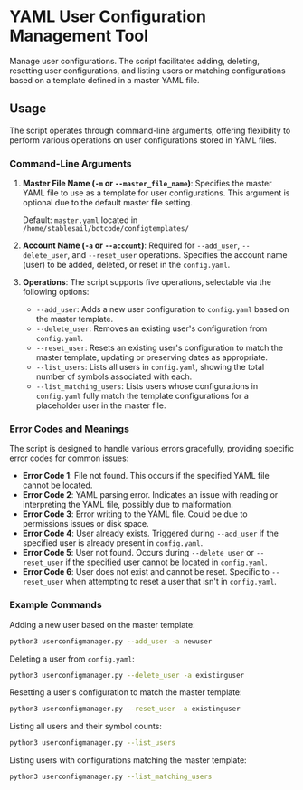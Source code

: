 # YAML User Configuration Management Tool

Manage user configurations. The script facilitates adding, deleting, resetting user configurations, and listing users or matching configurations based on a template defined in a master YAML file.

## Usage

The script operates through command-line arguments, offering flexibility to perform various operations on user configurations stored in YAML files.

### Command-Line Arguments

1. **Master File Name (`-m` or `--master_file_name`)**: Specifies the master YAML file to use as a template for user configurations. This argument is optional due to the default master file setting.
   
   Default: `master.yaml` located in `/home/stablesail/botcode/configtemplates/`

2. **Account Name (`-a` or `--account`)**: Required for `--add_user`, `--delete_user`, and `--reset_user` operations. Specifies the account name (user) to be added, deleted, or reset in the `config.yaml`.

3. **Operations**: The script supports five operations, selectable via the following options:
   - `--add_user`: Adds a new user configuration to `config.yaml` based on the master template.
   - `--delete_user`: Removes an existing user's configuration from `config.yaml`.
   - `--reset_user`: Resets an existing user's configuration to match the master template, updating or preserving dates as appropriate.
   - `--list_users`: Lists all users in `config.yaml`, showing the total number of symbols associated with each.
   - `--list_matching_users`: Lists users whose configurations in `config.yaml` fully match the template configurations for a placeholder user in the master file.

### Error Codes and Meanings

The script is designed to handle various errors gracefully, providing specific error codes for common issues:

- **Error Code 1**: File not found. This occurs if the specified YAML file cannot be located.
- **Error Code 2**: YAML parsing error. Indicates an issue with reading or interpreting the YAML file, possibly due to malformation.
- **Error Code 3**: Error writing to the YAML file. Could be due to permissions issues or disk space.
- **Error Code 4**: User already exists. Triggered during `--add_user` if the specified user is already present in `config.yaml`.
- **Error Code 5**: User not found. Occurs during `--delete_user` or `--reset_user` if the specified user cannot be located in `config.yaml`.
- **Error Code 6**: User does not exist and cannot be reset. Specific to `--reset_user` when attempting to reset a user that isn't in `config.yaml`.

### Example Commands

Adding a new user based on the master template:
```bash
python3 userconfigmanager.py --add_user -a newuser
```

Deleting a user from `config.yaml`:
```bash
python3 userconfigmanager.py --delete_user -a existinguser
```

Resetting a user's configuration to match the master template:
```bash
python3 userconfigmanager.py --reset_user -a existinguser
```

Listing all users and their symbol counts:
```bash
python3 userconfigmanager.py --list_users
```

Listing users with configurations matching the master template:
```bash
python3 userconfigmanager.py --list_matching_users
```
